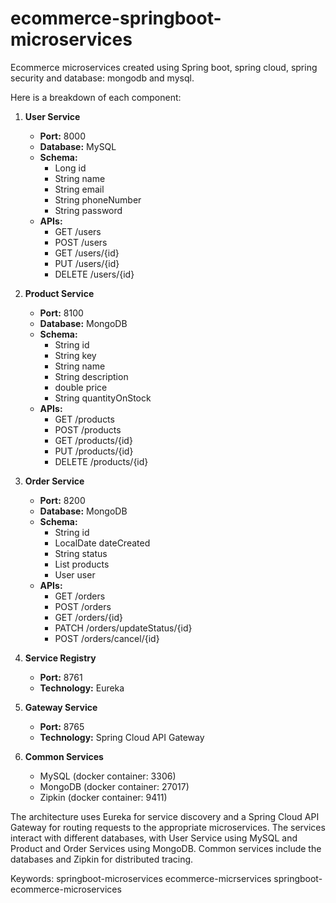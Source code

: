 # ecommerce-springboot-microservices
Ecommerce microservices created using Spring boot, spring cloud, spring security and database: mongodb and mysql.

Here is a breakdown of each component:

1. **User Service**
   - **Port:** 8000
   - **Database:** MySQL
   - **Schema:**
     - Long id
     - String name
     - String email
     - String phoneNumber
     - String password
   - **APIs:**
     - GET /users
     - POST /users
     - GET /users/{id}
     - PUT /users/{id}
     - DELETE /users/{id}

2. **Product Service**
   - **Port:** 8100
   - **Database:** MongoDB
   - **Schema:**
     - String id
     - String key
     - String name
     - String description
     - double price
     - String quantityOnStock
   - **APIs:**
     - GET /products
     - POST /products
     - GET /products/{id}
     - PUT /products/{id}
     - DELETE /products/{id}

3. **Order Service**
   - **Port:** 8200
   - **Database:** MongoDB
   - **Schema:**
     - String id
     - LocalDate dateCreated
     - String status
     - List<Product> products
     - User user
   - **APIs:**
     - GET /orders
     - POST /orders
     - GET /orders/{id}
     - PATCH /orders/updateStatus/{id}
     - POST /orders/cancel/{id}

4. **Service Registry**
   - **Port:** 8761
   - **Technology:** Eureka

5. **Gateway Service**
   - **Port:** 8765
   - **Technology:** Spring Cloud API Gateway

6. **Common Services**
   - MySQL (docker container: 3306)
   - MongoDB (docker container: 27017)
   - Zipkin (docker container: 9411)

The architecture uses Eureka for service discovery and a Spring Cloud API Gateway for routing requests to the appropriate microservices. The services interact with different databases, with User Service using MySQL and Product and Order Services using MongoDB. Common services include the databases and Zipkin for distributed tracing.

Keywords: springboot-microservices ecommerce-micrservices springboot-ecommerce-microservices
